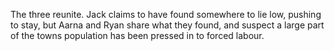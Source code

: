 The three reunite. Jack claims to have found somewhere to lie low, pushing to stay, but Aarna and Ryan share what they found, and suspect a large part of the towns population has been pressed in to forced labour. 